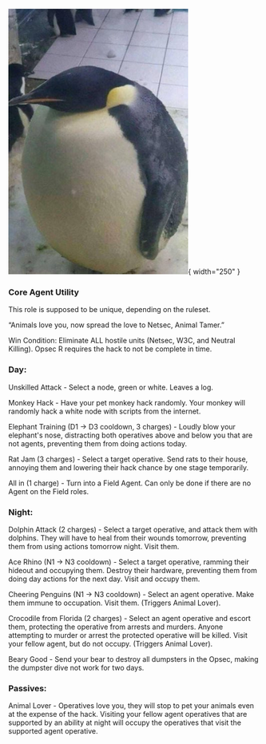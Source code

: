 ![animaltamer.png](Images/animaltamer.png){ width="250" }

### **Core Agent Utility**

This role is supposed to be unique, depending on the ruleset.

“Animals love you, now spread the love to Netsec, Animal Tamer.”

Win Condition: Eliminate ALL hostile units (Netsec, W3C, and Neutral Killing). Opsec R requires the hack to not be complete in time.

### **Day:**

Unskilled Attack - Select a node, green or white. Leaves a log.

Monkey Hack - Have your pet monkey hack randomly. Your monkey will randomly hack a white node with scripts from the internet.

Elephant Training (D1 -> D3 cooldown, 3 charges) - Loudly blow your elephant's nose, distracting both operatives above and below you that are not agents, preventing them from doing actions today.

Rat Jam (3 charges) - Select a target operative. Send rats to their house, annoying them and lowering their hack chance by one stage temporarily.

All in (1 charge) - Turn into a Field Agent. Can only be done if there are no Agent on the Field roles.

### **Night:**

Dolphin Attack (2 charges) - Select a target operative, and attack them with dolphins. They will have to heal from their wounds tomorrow, preventing them from using actions tomorrow night. Visit them.

Ace Rhino (N1 -> N3 cooldown) - Select a target operative, ramming their hideout and occupying them. Destroy their hardware, preventing them from doing day actions for the next day. Visit and occupy them.

Cheering Penguins (N1 -> N3 cooldown) - Select an agent operative. Make them immune to occupation. Visit them. (Triggers Animal Lover).

Crocodile from Florida (2 charges) - Select an agent operative and escort them, protecting the operative from arrests and murders. Anyone attempting to murder or arrest the protected operative will be killed. Visit your fellow agent, but do not occupy. (Triggers Animal Lover).

Beary Good - Send your bear to destroy all dumpsters in the Opsec, making the dumpster dive not work for two days.

### **Passives:**

Animal Lover - Operatives love you, they will stop to pet your animals even at the expense of the hack. Visiting your fellow agent operatives that are supported by an ability at night will occupy the operatives that visit the supported agent operative.